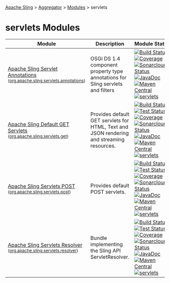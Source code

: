 [Apache Sling](https://sling.apache.org) > [Aggregator](https://github.com/apache/sling-aggregator/) > [Modules](https://github.com/apache/sling-aggregator/blob/master/docs/modules.md) > servlets
# servlets Modules

| Module | Description | Module&nbsp;Status | Pull&nbsp;Requests |
|---    |---    |---    |---    |
| [Apache Sling Servlet Annotations](https://github.com/apache/sling-org-apache-sling-servlets-annotations) <br/> <small>([org.apache.sling.servlets.annotations](https://central.sonatype.com/search?namespace=org.apache.sling&name=org.apache.sling.servlets.annotations))</small> |        OSGi DS 1.4 component property type annotations for Sling servlets and filters      | &#32;[![Build Status](https://ci-builds.apache.org/job/Sling/job/modules/job/sling-org-apache-sling-servlets-annotations/job/master/badge/icon)](https://ci-builds.apache.org/job/Sling/job/modules/job/sling-org-apache-sling-servlets-annotations/job/master/)&#32;[![Coverage](https://sonarcloud.io/api/project_badges/measure?project=apache_sling-org-apache-sling-servlets-annotations&metric=coverage)](https://sonarcloud.io/dashboard?id=apache_sling-org-apache-sling-servlets-annotations)&#32;[![Sonarcloud Status](https://sonarcloud.io/api/project_badges/measure?project=apache_sling-org-apache-sling-servlets-annotations&metric=alert_status)](https://sonarcloud.io/dashboard?id=apache_sling-org-apache-sling-servlets-annotations)&#32;[![JavaDoc](https://www.javadoc.io/badge/org.apache.sling/org.apache.sling.servlets.annotations.svg)](https://www.javadoc.io/doc/org.apache.sling/org.apache.sling.servlets.annotations)&#32;[![Maven Central](https://maven-badges.herokuapp.com/maven-central/org.apache.sling/org.apache.sling.servlets.annotations/badge.svg)](https://search.maven.org/#search%7Cga%7C1%7Cg%3A%22org.apache.sling%22%20a%3A%22org.apache.sling.servlets.annotations%22)&#32;[![servlets](https://sling.apache.org/badges/group-servlets.svg)](https://github.com/apache/sling-aggregator/blob/master/docs/groups/servlets.md) | &#32;[![Pull Requests](https://img.shields.io/github/issues-pr/apache/sling-org-apache-sling-servlets-annotations.svg)](https://github.com/apache/sling-org-apache-sling-servlets-annotations/pulls) |
| [Apache Sling Default GET Servlets](https://github.com/apache/sling-org-apache-sling-servlets-get) <br/> <small>([org.apache.sling.servlets.get](https://central.sonatype.com/search?namespace=org.apache.sling&name=org.apache.sling.servlets.get))</small> |          Provides default GET servlets for HTML, Text and JSON rendering         and streaming resources.      | &#32;[![Build Status](https://ci-builds.apache.org/job/Sling/job/modules/job/sling-org-apache-sling-servlets-get/job/master/badge/icon)](https://ci-builds.apache.org/job/Sling/job/modules/job/sling-org-apache-sling-servlets-get/job/master/)&#32;[![Test Status](https://img.shields.io/jenkins/tests.svg?jobUrl=https://ci-builds.apache.org/job/Sling/job/modules/job/sling-org-apache-sling-servlets-get/job/master/)](https://ci-builds.apache.org/job/Sling/job/modules/job/sling-org-apache-sling-servlets-get/job/master/test/?width=800&height=600)&#32;[![Coverage](https://sonarcloud.io/api/project_badges/measure?project=apache_sling-org-apache-sling-servlets-get&metric=coverage)](https://sonarcloud.io/dashboard?id=apache_sling-org-apache-sling-servlets-get)&#32;[![Sonarcloud Status](https://sonarcloud.io/api/project_badges/measure?project=apache_sling-org-apache-sling-servlets-get&metric=alert_status)](https://sonarcloud.io/dashboard?id=apache_sling-org-apache-sling-servlets-get)&#32;[![JavaDoc](https://www.javadoc.io/badge/org.apache.sling/org.apache.sling.servlets.get.svg)](https://www.javadoc.io/doc/org.apache.sling/org.apache.sling.servlets.get)&#32;[![Maven Central](https://maven-badges.herokuapp.com/maven-central/org.apache.sling/org.apache.sling.servlets.get/badge.svg)](https://search.maven.org/#search%7Cga%7C1%7Cg%3A%22org.apache.sling%22%20a%3A%22org.apache.sling.servlets.get%22)&#32;[![servlets](https://sling.apache.org/badges/group-servlets.svg)](https://github.com/apache/sling-aggregator/blob/master/docs/groups/servlets.md) | &#32;[![Pull Requests](https://img.shields.io/github/issues-pr/apache/sling-org-apache-sling-servlets-get.svg)](https://github.com/apache/sling-org-apache-sling-servlets-get/pulls) |
| [Apache Sling Servlets POST](https://github.com/apache/sling-org-apache-sling-servlets-post) <br/> <small>([org.apache.sling.servlets.post](https://central.sonatype.com/search?namespace=org.apache.sling&name=org.apache.sling.servlets.post))</small> |          Provides default POST servlets.      | &#32;[![Build Status](https://ci-builds.apache.org/job/Sling/job/modules/job/sling-org-apache-sling-servlets-post/job/master/badge/icon)](https://ci-builds.apache.org/job/Sling/job/modules/job/sling-org-apache-sling-servlets-post/job/master/)&#32;[![Test Status](https://img.shields.io/jenkins/tests.svg?jobUrl=https://ci-builds.apache.org/job/Sling/job/modules/job/sling-org-apache-sling-servlets-post/job/master/)](https://ci-builds.apache.org/job/Sling/job/modules/job/sling-org-apache-sling-servlets-post/job/master/test/?width=800&height=600)&#32;[![Coverage](https://sonarcloud.io/api/project_badges/measure?project=apache_sling-org-apache-sling-servlets-post&metric=coverage)](https://sonarcloud.io/dashboard?id=apache_sling-org-apache-sling-servlets-post)&#32;[![Sonarcloud Status](https://sonarcloud.io/api/project_badges/measure?project=apache_sling-org-apache-sling-servlets-post&metric=alert_status)](https://sonarcloud.io/dashboard?id=apache_sling-org-apache-sling-servlets-post)&#32;[![JavaDoc](https://www.javadoc.io/badge/org.apache.sling/org.apache.sling.servlets.post.svg)](https://www.javadoc.io/doc/org.apache.sling/org.apache.sling.servlets.post)&#32;[![Maven Central](https://maven-badges.herokuapp.com/maven-central/org.apache.sling/org.apache.sling.servlets.post/badge.svg)](https://search.maven.org/#search%7Cga%7C1%7Cg%3A%22org.apache.sling%22%20a%3A%22org.apache.sling.servlets.post%22)&#32;[![servlets](https://sling.apache.org/badges/group-servlets.svg)](https://github.com/apache/sling-aggregator/blob/master/docs/groups/servlets.md) | &#32;[![Pull Requests](https://img.shields.io/github/issues-pr/apache/sling-org-apache-sling-servlets-post.svg)](https://github.com/apache/sling-org-apache-sling-servlets-post/pulls) |
| [Apache Sling Servlets Resolver](https://github.com/apache/sling-org-apache-sling-servlets-resolver) <br/> <small>([org.apache.sling.servlets.resolver](https://central.sonatype.com/search?namespace=org.apache.sling&name=org.apache.sling.servlets.resolver))</small> |          Bundle implementing the Sling API ServletResolver.      | &#32;[![Build Status](https://ci-builds.apache.org/job/Sling/job/modules/job/sling-org-apache-sling-servlets-resolver/job/master/badge/icon)](https://ci-builds.apache.org/job/Sling/job/modules/job/sling-org-apache-sling-servlets-resolver/job/master/)&#32;[![Test Status](https://img.shields.io/jenkins/tests.svg?jobUrl=https://ci-builds.apache.org/job/Sling/job/modules/job/sling-org-apache-sling-servlets-resolver/job/master/)](https://ci-builds.apache.org/job/Sling/job/modules/job/sling-org-apache-sling-servlets-resolver/job/master/test/?width=800&height=600)&#32;[![Coverage](https://sonarcloud.io/api/project_badges/measure?project=apache_sling-org-apache-sling-servlets-resolver&metric=coverage)](https://sonarcloud.io/dashboard?id=apache_sling-org-apache-sling-servlets-resolver)&#32;[![Sonarcloud Status](https://sonarcloud.io/api/project_badges/measure?project=apache_sling-org-apache-sling-servlets-resolver&metric=alert_status)](https://sonarcloud.io/dashboard?id=apache_sling-org-apache-sling-servlets-resolver)&#32;[![JavaDoc](https://www.javadoc.io/badge/org.apache.sling/org.apache.sling.servlets.resolver.svg)](https://www.javadoc.io/doc/org.apache.sling/org.apache.sling.servlets.resolver)&#32;[![Maven Central](https://maven-badges.herokuapp.com/maven-central/org.apache.sling/org.apache.sling.servlets.resolver/badge.svg)](https://search.maven.org/#search%7Cga%7C1%7Cg%3A%22org.apache.sling%22%20a%3A%22org.apache.sling.servlets.resolver%22)&#32;[![servlets](https://sling.apache.org/badges/group-servlets.svg)](https://github.com/apache/sling-aggregator/blob/master/docs/groups/servlets.md) | &#32;[![Pull Requests](https://img.shields.io/github/issues-pr/apache/sling-org-apache-sling-servlets-resolver.svg)](https://github.com/apache/sling-org-apache-sling-servlets-resolver/pulls) |